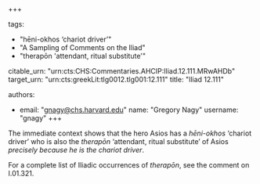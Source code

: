 +++

tags:
- "hēni-okhos ‘chariot driver’"
- "A Sampling of Comments on the Iliad"
- "therapōn &#39;attendant, ritual substitute&#39;"

citable_urn: "urn:cts:CHS:Commentaries.AHCIP:Iliad.12.111.MRwAHDb"
target_urn: "urn:cts:greekLit:tlg0012.tlg001:12.111"
title: "Iliad 12.111"

authors:
- email: "gnagy@chs.harvard.edu"
  name: "Gregory Nagy"
  username: "gnagy"
+++

<p>The immediate context shows that the hero Asios has a <em>hēni-okhos</em> ‘chariot driver’ who is also the <em>therapōn</em> ‘attendant, ritual substitute’ of Asios <em>precisely because he is the chariot driver</em>.</p><p>For a complete list of Iliadic occurrences of <em>therapōn</em><em></em>, see the comment on I.01.321.</p>
